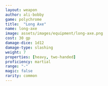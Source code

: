```yaml
---
layout: weapon
author: ali-bobby
game: polychrome
title:  "Long Axe"
name: long-axe
image: assets/images/equipment/long-axe.png
cost: 30 gp
damage-dice: 1d12
damage-type: slashing
weight: 7
properties: [heavy, two-handed]
proficiency: martial
range: "-"
magic: false
rarity: common
---
```

